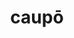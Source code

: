 ---
title: caupō
meaning: innkeeper
ch: seventeen
pos: nounthird
genitive: caupōnis
abbgender: m.
abbgender2: masc.
gender: masculine
declension: third
f1: yes
f: yes
---
